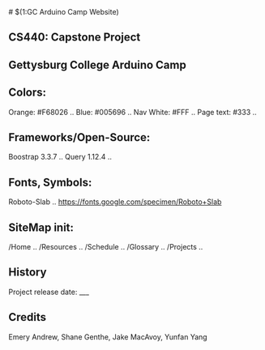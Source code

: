 <snippet>
# $(1:GC Arduino Camp Website)

## CS440: Capstone Project
## Gettysburg College Arduino Camp 

## Colors:
Orange: #F68026 ..
Blue: #005696 ..
Nav White: #FFF ..
Page text: #333 ..

## Frameworks/Open-Source:
Boostrap 3.3.7 ..
Query 1.12.4 ..

## Fonts, Symbols:
Roboto-Slab ..
https://fonts.google.com/specimen/Roboto+Slab

## SiteMap init:
/Home ..
/Resources ..
/Schedule ..
/Glossary ..
/Projects ..

## History
Project release date: ___ 

## Credits
Emery Andrew, Shane Genthe, Jake MacAvoy, Yunfan Yang
</snippet>
